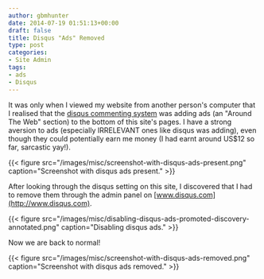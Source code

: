 ```yaml
---
author: gbmhunter
date: 2014-07-19 01:51:13+00:00
draft: false
title: Disqus "Ads" Removed
type: post
categories:
- Site Admin
tags:
- ads
- Disqus
---
```


It was only when I viewed my website from another person's computer that I realised that the [disqus commenting system](http://www.disqus.com/) was adding ads (an "Around The Web" section) to the bottom of this site's pages. I have a strong aversion to ads (especially IRRELEVANT ones like disqus was adding), even though they could potentially earn me money (I had earnt around US$12 so far, sarcastic yay!).

{{< figure src="/images/misc/screenshot-with-disqus-ads-present.png" caption="Screenshot with disqus ads present."   >}}

After looking through the disqus setting on this site, I discovered that I had to remove them through the admin panel on [www.disqus.com](http://www.disqus.com).

{{< figure src="/images/misc/disabling-disqus-ads-promoted-discovery-annotated.png" caption="Disabling disqus ads."   >}}

Now we are back to normal!

{{< figure src="/images/misc/screenshot-with-disqus-ads-removed.png" caption="Screenshot with disqus ads removed."   >}}
